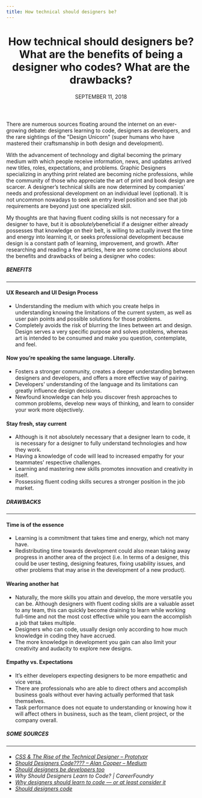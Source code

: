 ```yaml
---
title: How technical should designers be?
---
```


<main>
  <header>
    <h1>How technical should designers be?<br> What are the benefits of being a designer who codes? What are the
      drawbacks?</h1>
    <time datetime="2018-11-09">SEPTEMBER 11, 2018</time>
  </header>
  
  <p>There are numerous sources floating around the internet on an ever-growing debate: designers learning to code, designers as developers, and the rare sightings of the "Design Unicorn" (super humans who have mastered their craftsmanship in both design and development).</p>
  
  <p>With the advancement of technology and digital becoming the primary medium with which people receive information, news, and updates arrived new titles, roles, expectations, and problems. Graphic Designers specializing in anything print related are becoming niche professions, while the community of those who appreciate the art of print and book design are scarcer. A designer’s technical skills are now determined by companies’ needs and professional development on an individual level (optional). It is not uncommon nowadays to seek an entry level position and see that job requirements are beyond just one specialized skill.</p>

  <p>My thoughts are that having fluent coding skills is not necessary for a designer to have, but it is <em>absolutely</em>beneficial if a designer either already possesses that knowledge on their belt, is willing to actually invest the time and energy into learning it, or seeks professional development because design is a constant path of learning, improvement, and growth. After researching and reading a few articles, here are some conclusions about the benefits and drawbacks of being a designer who codes:</p>

  <section class="helper-space">
    <h5><strong>BENEFITS</strong></h5>
      <hr />
    <h4><strong>UX Research and UI Design Process</strong></h4>
    <ul class='blogpost--ul'>
      <li>Understanding the medium with which you create helps in understanding knowing the limitations of the current system, as well as user pain points and possible solutions for those problems.</li>
      <li>Completely avoids the risk of blurring the lines between art and design. Design serves a very specific purpose and solves problems, whereas art is intended to be consumed and make you question, contemplate, and feel.</li>
    </ul>
    <h4><strong>Now you’re speaking the same language. Literally.</strong></h4>
    <ul class='blogpost--ul'>
      <li>Fosters a stronger community, creates a deeper understanding between designers and developers, and offers a
        more effective way of pairing.</li>
      <li>Developers' understanding of the language and its limitations can greatly influence design decisions.</li>
      <li>Newfound knowledge can help you discover fresh approaches to common problems, develop new ways of thinking,
        and learn to consider your work more objectively.</li>
    </ul>
    <h4><strong>Stay fresh, stay current</strong></h4>
    <ul class='blogpost--ul'>
      <li>Although is it not absolutely necessary that a designer learn to code, it is necessary for a designer to fully understand technologies and how they work.</li>
      <li>Having a knowledge of code will lead to increased empathy for your teammates' respective challenges.</li>
      <li>Learning and mastering new skills promotes innovation and creativity in itself.</li>
      <li>Possessing fluent coding skills secures a stronger position in the job market.</li>
    </ul>
    </section>
    <section class="helper-space">
    <h5><strong>DRAWBACKS</strong></h5>
      <hr />
    <h4><strong>Time is of the essence</strong></h4>
    <ul class='blogpost--ul'>
      <li>Learning is a commitment that takes time and energy, which not many have.</li>
      <li>
        Redistributing time towards development could also mean taking away progress in another area of the project
        (i.e. In terms of a designer, this could be user testing, designing features, fixing usability issues, and
        other problems that may arise in the development of a new product).
      </li>
    </ul>
    <h4><strong>Wearing another hat</strong></h4>
    <ul class='blogpost--ul'>
      <li>
        Naturally, the more skills you attain and develop, the more versatile you can be. Although designers with
        fluent coding skills are a valuable asset to any team, this can quickly become draining to learn while working
        full-time and not the most cost effective while you earn the accomplish a job that takes multiple.
      </li>
      <li>
        Designers who can code, usually design only according to how much knowledge in coding they have accrued.
      </li>
      <li>
        The more knowledge in development you gain can also limit your creativity and audacity to explore new designs.
      </li>
    </ul>
    <h4><strong>Empathy vs. Expectations</strong></h4>
    <ul class='blogpost--ul'>
      <li>It’s either developers expecting designers to be more empathetic and vice versa.</li>
      <li>There are professionals who are able to direct others and accomplish business goals without ever having
        actually performed that task themselves.</li>
      <li>Task performance does not equate to understanding or knowing how it will affect others in business,
        such as the team, client project, or the company overall.</li>
    </ul>
  </section>
  <section class="helper-space">
  <h5><strong>SOME SOURCES</strong></h5>
   <hr />
  <h6>
    <ul class='blogposts--ul-none'>
      <li>
        <a href="https://blog.prototypr.io/css-the-rise-of-the-technical-designer-6474366b3c28">CSS & The Rise of the Technical Designer – Prototypr</a>
      </li>
      <li>
        <a href="https://medium.com/@MrAlanCooper/should-designers-code-cde3ef9d6621"> Should Designers
          Code???? – Alan Cooper – Medium</a>
      </li>
      <li>
        <a href="https://uxdesign.cc/should-designers-be-developers-too-a12e3b86fde9"> Should designers be
          developers too</a>
      </li>
      <li>
        <a hef="https://careerfoundry.com/en/blog/ux-design/why-should-designers-learn-to-code/">Why Should
          Designers Learn to Code? | CareerFoundry</a>
      </li>
      <li>
        <a href="https://thenextweb.com/contributors/2017/09/23/designers-code-no-seriously-though)">Why
          designers should learn to code — or at least consider it</a>
      </li>
      <li>
        <a href="https://medium.com/@MrAlanCooper/should-designers-code-f7b745b8cd03">Should designers code
        </a>
      </li>
    </ul>
  </h6>
  </section>
</main>
